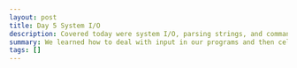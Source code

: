 ```yaml
---
layout: post
title: Day 5 System I/O
description: Covered today were system I/O, parsing strings, and command line programs. 
summary: We learned how to deal with input in our programs and then celebrated the end of week 1 with drinks at Endeavor brewing!
tags: []
---
```



